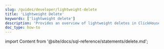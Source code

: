 ```yaml
---
slug: /guides/developer/lightweight-delete
title: 'Lightweight Delete'
keywords: ['lightweight delete']
description: 'Provides an overview of lightweight deletes in ClickHouse'
doc_type: how-to
---
```


import Content from '@site/docs/sql-reference/statements/delete.md';

<Content />
